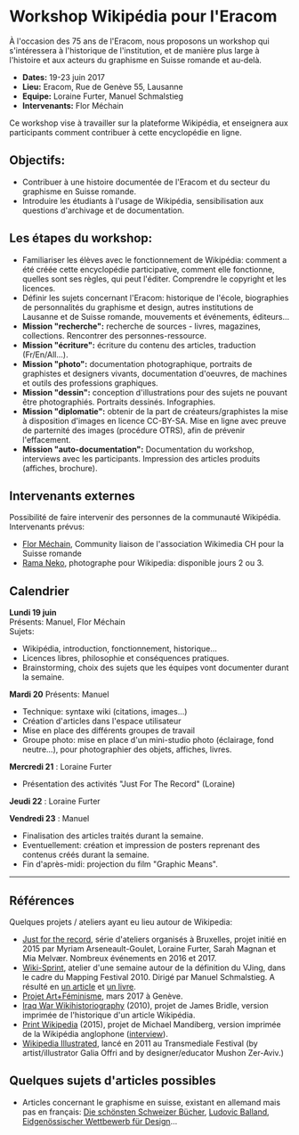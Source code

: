 # Workshop Wikipédia pour l'Eracom

À l'occasion des 75 ans de l'Eracom, nous proposons un workshop qui s'intéressera à l'historique de l'institution, et de manière plus large à l'histoire et aux acteurs du graphisme en Suisse romande et au-delà. 

* **Dates:** 19-23 juin 2017
* **Lieu:** Eracom, Rue de Genève 55, Lausanne
* **Equipe:** Loraine Furter, Manuel Schmalstieg
* **Intervenants:** Flor Méchain

Ce workshop vise à travailler sur la plateforme Wikipédia, et enseignera aux participants comment contribuer à cette encyclopédie en ligne.

## Objectifs:

* Contribuer à une histoire documentée de l'Eracom et du secteur du graphisme en Suisse romande. 
* Introduire les étudiants à l'usage de Wikipédia, sensibilisation aux questions d'archivage et de documentation. 

## Les étapes du workshop:

* Familiariser les élèves avec le fonctionnement de Wikipédia: comment a été créée cette encyclopédie participative, comment elle fonctionne, quelles sont ses règles, qui peut l'éditer. Comprendre le copyright et les licences.
* Définir les sujets concernant l'Eracom: historique de l'école, biographies de personnalités du graphisme et design, autres institutions de Lausanne et de Suisse romande, mouvements et événements, éditeurs...
* **Mission "recherche":** recherche de sources - livres, magazines, collections. Rencontrer des personnes-ressource.
* **Mission "écriture":** écriture du contenu des articles, traduction (Fr/En/All...).
* **Mission "photo":** documentation photographique, portraits de graphistes et designers vivants, documentation d'oeuvres, de machines et outils des professions graphiques.
* **Mission "dessin":** conception d'illustrations pour des sujets ne pouvant être photographiés. Portraits dessinés. Infographies.
* **Mission "diplomatie":** obtenir de la part de créateurs/graphistes la mise à disposition d'images en licence CC-BY-SA. Mise en ligne avec preuve de parternité des images (procédure OTRS), afin de prévenir l'effacement.
* **Mission "auto-documentation":** Documentation du workshop, interviews avec les participants. Impression des articles produits (affiches, brochure).


## Intervenants externes

Possibilité de faire intervenir des personnes de la communauté Wikipédia. Intervenants prévus: 

* [Flor Méchain](https://fr.wikipedia.org/wiki/Utilisateur:Flor_WMCH), Community liaison de l'association Wikimedia CH pour la Suisse romande
* [Rama Neko](https://commons.wikimedia.org/wiki/User:Rama), photographe pour Wikipedia: disponible jours 2 ou 3.

## Calendrier

**Lundi 19 juin**  
Présents: Manuel, Flor Méchain  
Sujets: 

* Wikipédia, introduction, fonctionnement, historique...  
* Licences libres, philosophie et conséquences pratiques.
* Brainstorming, choix des sujets que les équipes vont documenter durant la semaine.

**Mardi 20**
Présents: Manuel

* Technique: syntaxe wiki (citations, images...)
* Création d'articles dans l'espace utilisateur
* Mise en place des différents groupes de travail
* Groupe photo: mise en place d'un mini-studio photo (éclairage, fond neutre...), pour photographier des objets, affiches, livres.

**Mercredi 21** : Loraine Furter

* Présentation des activités "Just For The Record" (Loraine)
 
**Jeudi 22** : Loraine Furter
  
**Vendredi 23** : Manuel

* Finalisation des articles traités durant la semaine.
* Eventuellement: création et impression de posters reprenant des contenus créés durant la semaine.
* Fin d'après-midi: projection du film "Graphic Means".

***

## Références

Quelques projets / ateliers ayant eu lieu autour de Wikipedia:

* [Just for the record](http://justfortherecord.space/), série d'ateliers organisés à Bruxelles, projet initié en 2015 par Myriam Arseneault-Goulet, Loraine Furter, Sarah Magnan et Mia Melvær. Nombreux événements en 2016 et 2017.
* [Wiki-Sprint](https://wiki-sprint.ch/), atelier d'une semaine autour de la définition du VJing, dans le cadre du Mapping Festival 2010. Dirigé par Manuel Schmalstieg. A résulté en [un article](https://en.wikipedia.org/wiki/VJing) et [un livre](https://greyscalepress.com/2010/books/vjing/).
* [Projet Art+Féminisme](https://fr.wikipedia.org/wiki/Projet:Art%2BF%C3%A9minisme/2017/Gen%C3%A8ve), mars 2017 à Genève.
* [Iraq War Wikihistoriography](http://booktwo.org/notebook/wikipedia-historiography/) (2010), projet de James Bridle, version imprimée de l'historique d'un article Wikipédia.
* [Print Wikipedia](http://www.mandiberg.com/print-wikipedia/) (2015), projet de Michael Mandiberg, version imprimée de la Wikipédia anglophone ([interview](http://www.artnews.com/2015/06/24/from-aaaaa-to-zzzap-michael-mandiberg-on-his-plan-to-print-wikipedia/)).
* [Wikipedia Illustrated](http://www.wikipediaillustrated.org/about), lancé en 2011 au Transmediale Festival (by artist/illustrator Galia Offri and by designer/educator Mushon Zer-Aviv.)

## Quelques sujets d'articles possibles

* Articles concernant le graphisme en suisse, existant en allemand mais pas en français: [Die schönsten Schweizer Bücher](https://de.wikipedia.org/wiki/Die_sch%C3%B6nsten_Schweizer_B%C3%BCcher), [Ludovic Balland](https://de.wikipedia.org/wiki/Ludovic_Balland), [Eidgenössischer Wettbewerb für Design](https://de.wikipedia.org/wiki/Eidgen%C3%B6ssischer_Wettbewerb_f%C3%BCr_Design)...
